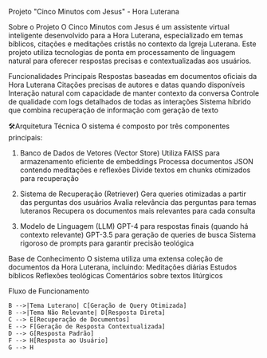 Projeto "Cinco Minutos com Jesus" - Hora Luterana

Sobre o Projeto
O Cinco Minutos com Jesus é um assistente virtual inteligente desenvolvido para a Hora Luterana, especializado em temas bíblicos, citações e meditações cristãs no contexto da Igreja Luterana. Este projeto utiliza tecnologias de ponta em processamento de linguagem natural para oferecer respostas precisas e contextualizadas aos usuários.

Funcionalidades Principais
Respostas baseadas em documentos oficiais da Hora Luterana
Citações precisas de autores e datas quando disponíveis
Interação natural com capacidade de manter contexto da conversa
Controle de qualidade com logs detalhados de todas as interações
Sistema híbrido que combina recuperação de informação com geração de texto

🛠Arquitetura Técnica
O sistema é composto por três componentes principais:

1. Banco de Dados de Vetores (Vector Store)
Utiliza FAISS para armazenamento eficiente de embeddings
Processa documentos JSON contendo meditações e reflexões
Divide textos em chunks otimizados para recuperação

2. Sistema de Recuperação (Retriever)
Gera queries otimizadas a partir das perguntas dos usuários
Avalia relevância das perguntas para temas luteranos
Recupera os documentos mais relevantes para cada consulta

3. Modelo de Linguagem (LLM)
GPT-4 para respostas finais (quando há contexto relevante)
GPT-3.5 para geração de queries de busca
Sistema rigoroso de prompts para garantir precisão teológica

Base de Conhecimento
O sistema utiliza uma extensa coleção de documentos da Hora Luterana, incluindo:
Meditações diárias
Estudos bíblicos
Reflexões teológicas
Comentários sobre textos litúrgicos

Fluxo de Funcionamento

    B -->|Tema Luterano| C[Geração de Query Otimizada]
    B -->|Tema Não Relevante| D[Resposta Direta]
    C --> E[Recuperação de Documentos]
    E --> F[Geração de Resposta Contextualizada]
    D --> G[Resposta Padrão]
    F --> H[Resposta ao Usuário]
    G --> H
